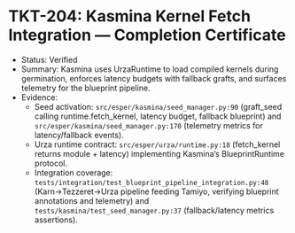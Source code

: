 # TKT-204: Kasmina Kernel Fetch Integration — Completion Certificate

- Status: Verified
- Summary: Kasmina uses UrzaRuntime to load compiled kernels during germination, enforces latency budgets with fallback grafts, and surfaces telemetry for the blueprint pipeline.
- Evidence:
  - Seed activation: `src/esper/kasmina/seed_manager.py:90` (graft_seed calling runtime.fetch_kernel, latency budget, fallback blueprint) and `src/esper/kasmina/seed_manager.py:170` (telemetry metrics for latency/fallback events).
  - Urza runtime contract: `src/esper/urza/runtime.py:18` (fetch_kernel returns module + latency) implementing Kasmina’s BlueprintRuntime protocol.
  - Integration coverage: `tests/integration/test_blueprint_pipeline_integration.py:48` (Karn→Tezzeret→Urza pipeline feeding Tamiyo, verifying blueprint annotations and telemetry) and `tests/kasmina/test_seed_manager.py:37` (fallback/latency metrics assertions).
